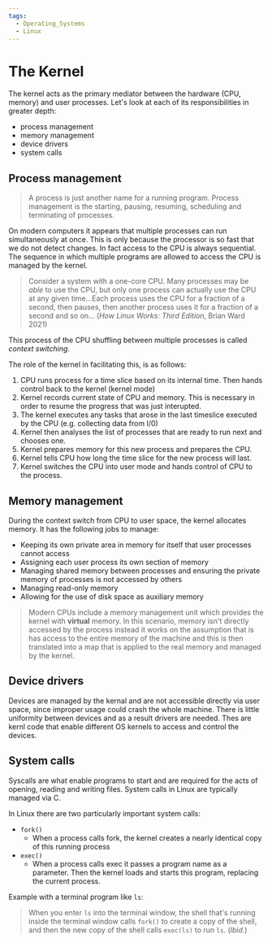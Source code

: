 ```yaml
---
tags:
  - Operating_Systems
  - Linux
---
```


# The Kernel

The kernel acts as the primary mediator between the hardware (CPU, memory) and user processes. Let's look at each of its responsibilities in greater depth:
* process management
* memory management
* device drivers
* system calls 

## Process management

> A process is just another name for a running program. Process management is the starting, pausing, resuming, scheduling and terminating of processes.

On modern computers it appears that multiple processes can run simultaneously at once. This is only because the processor is so fast that we do not detect changes. In fact access to the CPU is always sequential. The sequence in which multiple programs are allowed to access the CPU is managed by the kernel. 

> Consider a system with a one-core CPU. Many processes may be _able_ to use the CPU, but only one process can actually use the CPU at any given time...Each process uses the CPU for a fraction of a second, then pauses, then another process uses it for a fraction of a second and so on... (_How Linux Works: Third Edition_, Brian Ward 2021) 

This process of the CPU shuffling between multiple processes is called _context switching_. 

The role of the kernel in facilitating this, is as follows:
1. CPU runs process for a time slice based on its internal time. Then hands control back to the kernel (kernel mode)
2. Kernel records current state of CPU and memory. This is necessary in order to resume the progress that was just interupted.
3. The kernel executes any tasks that arose in the last timeslice executed by the CPU (e.g. collecting data from I/0)
4. Kernel then analyses the list of processes that are ready to run next and chooses one.
5. Kernel prepares memory for this new process and prepares the CPU.
6. Kernel tells CPU how long the time slice for the new process will last.
7. Kernel switches the CPU into user mode and hands control of CPU to the process.

## Memory management
During the context switch from CPU to user space, the kernel allocates memory. It has the following jobs to manage:
* Keeping its own private area in memory for itself that user processes cannot access
* Assigning each user process its own section of memory 
* Managing shared memory between processes and ensuring the private memory of processes is not accessed by others
* Managing read-only memory 
* Allowing for the use of disk space as auxiliary memory 

> Modern CPUs include a memory management unit which provides the kernel with **virtual** memory. In this scenario, memory isn't directly accessed by the process instead it works on the assumption that is has access to the entire memory of the machine and this is then translated into a map that is applied to the real memory and managed by the kernel.

## Device drivers

Devices are managed by the kernal and are not accessible directly via user space, since improper usage could crash the whole machine. There is little uniformity between devices and as a result drivers are needed. Thes are kernl code that enable different OS kernels to access and control the devices.

## System calls 
Syscalls are what enable programs to start and are required for the acts of opening, reading and writing files. System calls in Linux are typically managed via C. 

In Linux there are two particularly important system calls:

* `fork()`
  * When a process calls fork, the kernel creates a nearly identical copy of this running process
* `exec()`
  * When a process calls exec it passes a program name as a parameter. Then the kernel loads and starts this program, replacing the current process.

Example with a terminal program like `ls`: 
> When you enter `ls` into the terminal window, the shell that's running inside the terminal window calls `fork()` to create a copy of the shell, and then the new copy of the shell calls `exec(ls)` to run `ls`.  (_Ibid._)
